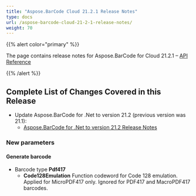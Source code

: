 ```yaml
---
title: "Aspose.BarCode Cloud 21.2.1 Release Notes"
type: docs
url: /aspose-barcode-cloud-21-2-1-release-notes/
weight: 70
---
```


{{% alert color="primary" %}}

The page contains release notes for Aspose.BarCode for Cloud 21.2.1 – [API Reference](https://apireference.aspose.cloud/barcode/)

{{% /alert %}}

## **Complete List of Changes Covered in this Release**

- Update Aspose.BarCode for .Net to version 21.2 (previous version was 21.1):
  - [Aspose.BarCode for .Net to version 21.2 Release Notes](https://docs.aspose.com/barcode/net/aspose-barcode-for-net-21-2-release-notes/)

### **New parameters**

#### **Generate barcode**

- Barcode type **Pdf417**
  - **Code128Emulation** Function codeword for Code 128 emulation. Applied for MicroPDF417 only. Ignored for PDF417 and MacroPDF417 barcodes.
